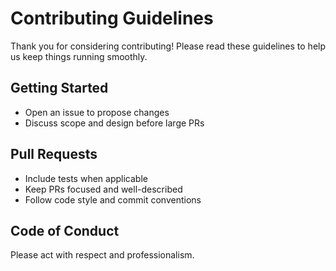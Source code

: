 <!-- spec-ground: template=CONTRIBUTING.md version=0.1.0 checksum=5022498c80b3987f32259c1683a89f580d150be065a8b3aca5d7863db7a2869b -->
<!-- This file is managed by spec-ground. Do not edit in-place. -->

# Contributing Guidelines

Thank you for considering contributing! Please read these guidelines to help us keep things running smoothly.

## Getting Started

- Open an issue to propose changes
- Discuss scope and design before large PRs

## Pull Requests

- Include tests when applicable
- Keep PRs focused and well-described
- Follow code style and commit conventions

## Code of Conduct

Please act with respect and professionalism.

